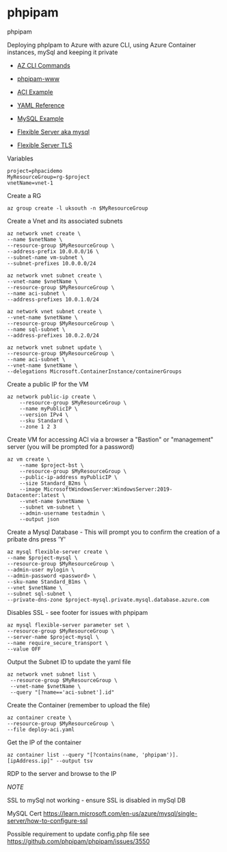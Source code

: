 # phpipam
phpipam

Deploying phpIpam to Azure with azure CLI, using Azure Container instances, mySql and keeping it private

* [AZ CLI Commands](https://learn.microsoft.com/en-us/cli/azure/?view=azure-cli-latest)

* [phpipam-www](https://hub.docker.com/r/phpipam/phpipam-www)

* [ACI Example](https://learn.microsoft.com/en-us/azure/container-instances/container-instances-multi-container-yaml)

* [YAML Reference](https://learn.microsoft.com/en-us/azure/container-instances/container-instances-reference-yaml) 

* [MySQL Example](https://learn.microsoft.com/en-us/azure/mysql/single-server/quickstart-create-mysql-server-database-using-azure-cli)

* [Flexible Server aka mysql](https://learn.microsoft.com/en-us/azure/mysql/flexible-server/quickstart-create-server-cli)

* [Flexible Server TLS](https://learn.microsoft.com/en-us/azure/mysql/flexible-server/how-to-connect-tls-ssl)



Variables

    project=phpacidemo
    MyResourceGroup=rg-$project
    vnetName=vnet-1

Create a RG 

    az group create -l uksouth -n $MyResourceGroup

Create a Vnet and its associated subnets 

    az network vnet create \
    --name $vnetName \
    --resource-group $MyResourceGroup \
    --address-prefix 10.0.0.0/16 \
    --subnet-name vm-subnet \
    --subnet-prefixes 10.0.0.0/24

    az network vnet subnet create \
    --vnet-name $vnetName \
    --resource-group $MyResourceGroup \
    --name aci-subnet \
    --address-prefixes 10.0.1.0/24

    az network vnet subnet create \
    --vnet-name $vnetName \
    --resource-group $MyResourceGroup \
    --name sql-subnet \
    --address-prefixes 10.0.2.0/24

    az network vnet subnet update \
    --resource-group $MyResourceGroup \
    --name aci-subnet \
    --vnet-name $vnetName \
    --delegations Microsoft.ContainerInstance/containerGroups

Create a public IP for the VM 

    az network public-ip create \
        --resource-group $MyResourceGroup \
        --name myPublicIP \
        --version IPv4 \
        --sku Standard \
        --zone 1 2 3

Create VM for accessing ACI via a browser a "Bastion" or "management" server (you will be prompted for a password)

    az vm create \
        --name $project-bst \
        --resource-group $MyResourceGroup \
        --public-ip-address myPublicIP \
        --size Standard_B2ms \
        --image MicrosoftWindowsServer:WindowsServer:2019-Datacenter:latest \
        --vnet-name $vnetName \
        --subnet vm-subnet \
        --admin-username testadmin \
        --output json 

Create a Mysql Database - This will prompt you to confirm the creation of a pribate dns press 'Y'

    az mysql flexible-server create \
    --name $project-mysql \
    --resource-group $MyResourceGroup \
    --admin-user mylogin \
    --admin-password <password> \
    --sku-name Standard_B1ms \
    --vnet $vnetName \
    --subnet sql-subnet \
    --private-dns-zone $project-mysql.private.mysql.database.azure.com

Disables SSL - see footer for issues with phpipam

    az mysql flexible-server parameter set \
    --resource-group $MyResourceGroup \
    --server-name $project-mysql \
    --name require_secure_transport \
    --value OFF

Output the Subnet ID to update the yaml file

    az network vnet subnet list \
     --resource-group $MyResourceGroup \
     --vnet-name $vnetName \
     --query "[?name=='aci-subnet'].id"

Create the Container (remember to upload the file)

    az container create \
    --resource-group $MyResourceGroup \
    --file deploy-aci.yaml

Get the IP of the container 

    az container list --query "[?contains(name, 'phpipam')].[ipAddress.ip]" --output tsv

RDP to the server and browse to the IP 




*NOTE* 

SSL to mySql not working  - ensure SSL is disabled in mySql DB

MySQL Cert https://learn.microsoft.com/en-us/azure/mysql/single-server/how-to-configure-ssl

Possible requirement to update config.php file see https://github.com/phpipam/phpipam/issues/3550




